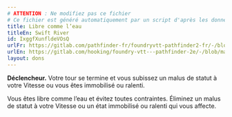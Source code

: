 ```yaml
---
# ATTENTION : Ne modifiez pas ce fichier
# Ce fichier est généré automatiquement par un script d'après les données du module Foundry VTT officiel et de sa traduction
title: Libre comme l’eau
titleEn: Swift River
id: IxggfXunfldeVOsQ
urlFr: https://gitlab.com/pathfinder-fr/foundryvtt-pathfinder2-fr/-/blob/master/data/feats/IxggfXunfldeVOsQ.htm
urlEn: https://gitlab.com/hooking/foundry-vtt---pathfinder-2e/-/blob/master/packs/data/feats.db/swift-river.json
layout: dons
---
```

**Déclencheur.** Votre tour se termine et vous subissez un malus de statut à votre Vitesse ou vous êtes immobilisé ou ralenti.

Vous êtes libre comme l’eau et évitez toutes contraintes. Éliminez un malus de statut à votre Vitesse ou un état immobilisé ou ralenti qui vous affecte.
